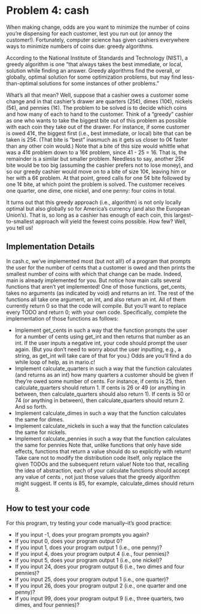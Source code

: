 # Problem 4: cash

When making change, odds are you want to minimize the number of coins you’re dispensing for each customer, lest you run out (or annoy the customer!). Fortunately, computer science has given cashiers everywhere ways to minimize numbers of coins due: greedy algorithms.

According to the National Institute of Standards and Technology (NIST), a greedy algorithm is one “that always takes the best immediate, or local, solution while finding an answer. Greedy algorithms find the overall, or globally, optimal solution for some optimization problems, but may find less-than-optimal solutions for some instances of other problems.”

What’s all that mean? Well, suppose that a cashier owes a customer some change and in that cashier’s drawer are quarters (25¢), dimes (10¢), nickels (5¢), and pennies (1¢). The problem to be solved is to decide which coins and how many of each to hand to the customer. Think of a “greedy” cashier as one who wants to take the biggest bite out of this problem as possible with each coin they take out of the drawer. For instance, if some customer is owed 41¢, the biggest first (i.e., best immediate, or local) bite that can be taken is 25¢. (That bite is “best” inasmuch as it gets us closer to 0¢ faster than any other coin would.) Note that a bite of this size would whittle what was a 41¢ problem down to a 16¢ problem, since 41 - 25 = 16. That is, the remainder is a similar but smaller problem. Needless to say, another 25¢ bite would be too big (assuming the cashier prefers not to lose money), and so our greedy cashier would move on to a bite of size 10¢, leaving him or her with a 6¢ problem. At that point, greed calls for one 5¢ bite followed by one 1¢ bite, at which point the problem is solved. The customer receives one quarter, one dime, one nickel, and one penny: four coins in total.

It turns out that this greedy approach (i.e., algorithm) is not only locally optimal but also globally so for America’s currency (and also the European Union’s). That is, so long as a cashier has enough of each coin, this largest-to-smallest approach will yield the fewest coins possible. How few? Well, you tell us!

## Implementation Details

In cash.c, we’ve implemented most (but not all!) of a program that prompts the user for the number of cents that a customer is owed and then prints the smallest number of coins with which that change can be made. Indeed, main is already implemented for you. But notice how main calls several functions that aren’t yet implemented! One of those functions, get_cents, takes no arguments (as indicated by void) and returns an int. The rest of the functions all take one argument, an int, and also return an int. All of them currently return 0 so that the code will compile. But you’ll want to replace every TODO and return 0; with your own code. Specifically, complete the implementation of those functions as follows:

- Implement get_cents in such a way that the function prompts the user for a number of cents using get_int and then returns that number as an int. If the user inputs a negative int, your code should prompt the user again. (But you don’t need to worry about the user inputting, e.g., a string, as get_int will take care of that for you.) Odds are you’ll find a do while loop of help, as in mario.c!
- Implement calculate_quarters in such a way that the function calculates (and returns as an int) how many quarters a customer should be given if they’re owed some number of cents. For instance, if cents is 25, then calculate_quarters should return 1. If cents is 26 or 49 (or anything in between, then calculate_quarters should also return 1). If cents is 50 or 74 (or anything in between), then calculate_quarters should return 2. And so forth.
- Implement calculate_dimes in such a way that the function calculates the same for dimes.
- Implement calculate_nickels in such a way that the function calculates the same for nickels.
- Implement calculate_pennies in such a way that the function calculates the same for pennies
Note that, unlike functions that only have side effects, functions that return a value should do so explicitly with return! Take care not to modify the distribution code itself, only replace the given TODOs and the subsequent return value! Note too that, recalling the idea of abstraction, each of your calculate functions should accept any value of cents , not just those values that the greedy algorithm might suggest. If cents is 85, for example, calculate_dimes should return 8.

## How to test your code

For this program, try testing your code manually–it’s good practice:

- If you input -1, does your program prompts you again?
- If you input 0, does your program output 0?
- If you input 1, does your program output 1 (i.e., one penny)?
- If you input 4, does your program output 4 (i.e., four pennies)?
- If you input 5, does your program output 1 (i.e., one nickel)?
- If you input 24, does your program output 6 (i.e., two dimes and four pennies)?
- If you input 25, does your program output 1 (i.e., one quarter)?
- If you input 26, does your program output 2 (i.e., one quarter and one penny)?
- If you input 99, does your program output 9 (i.e., three quarters, two dimes, and four pennies)?
  